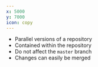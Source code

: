 ```yaml
---
x: 5000
y: 7000
icon: copy
---
```


* Parallel versions of a repository
* Contained within the repository
* Do not affect the `master` branch
* Changes can easily be merged